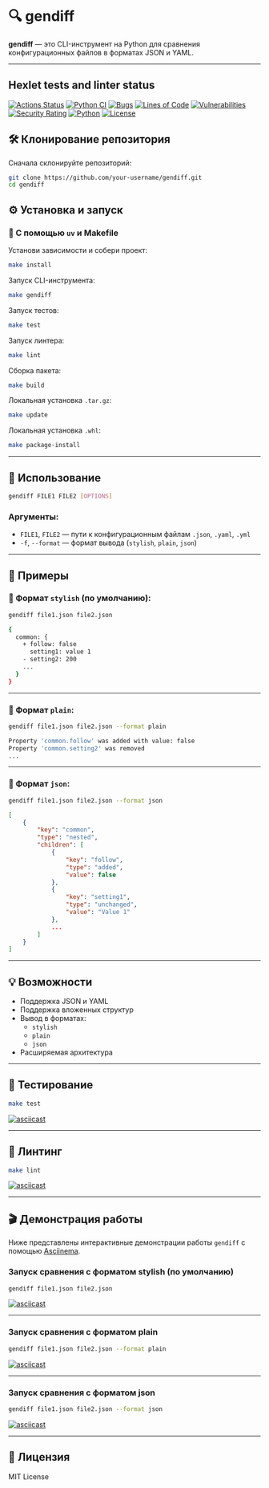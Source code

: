 # 🔍 gendiff

**gendiff** — это CLI-инструмент на Python для сравнения конфигурационных файлов в форматах JSON и YAML.

---

## Hexlet tests and linter status

[![Actions Status](https://github.com/iRatatuii/python-project-50/actions/workflows/hexlet-check.yml/badge.svg)](https://github.com/iRatatuii/python-project-50/actions) [![Python CI](https://github.com/iRatatuii/python-project-50/actions/workflows/pyci.yml/badge.svg)](https://github.com/iRatatuii/python-project-50/actions/workflows/pyci.yml) [![Bugs](https://sonarcloud.io/api/project_badges/measure?project=iRatatuii_python-project-50&metric=bugs)](https://sonarcloud.io/summary/new_code?id=iRatatuii_python-project-50) [![Lines of Code](https://sonarcloud.io/api/project_badges/measure?project=iRatatuii_python-project-50&metric=ncloc)](https://sonarcloud.io/summary/new_code?id=iRatatuii_python-project-50) [![Vulnerabilities](https://sonarcloud.io/api/project_badges/measure?project=iRatatuii_python-project-50&metric=vulnerabilities)](https://sonarcloud.io/summary/new_code?id=iRatatuii_python-project-50) [![Security Rating](https://sonarcloud.io/api/project_badges/measure?project=iRatatuii_python-project-50&metric=security_rating)](https://sonarcloud.io/summary/new_code?id=iRatatuii_python-project-50) [![Python](https://img.shields.io/badge/Python-3.10%2B-blue)](https://www.python.org/) [![License](https://img.shields.io/badge/License-MIT-green)](https://opensource.org/licenses/MIT)

## 🛠 Клонирование репозитория

Сначала склонируйте репозиторий:

```bash
git clone https://github.com/your-username/gendiff.git
cd gendiff
```

## ⚙️ Установка и запуск

### 🔧 С помощью `uv` и Makefile

Установи зависимости и собери проект:

```bash
make install
```

Запуск CLI-инструмента:

```bash
make gendiff
```

Запуск тестов:

```bash
make test
```

Запуск линтера:

```bash
make lint
```

Сборка пакета:

```bash
make build
```

Локальная установка `.tar.gz`:

```bash
make update
```

Локальная установка `.whl`:

```bash
make package-install
```

---

## 🚀 Использование

```bash
gendiff FILE1 FILE2 [OPTIONS]
```

### Аргументы:

- `FILE1`, `FILE2` — пути к конфигурационным файлам `.json`, `.yaml`, `.yml`
- `-f`, `--format` — формат вывода (`stylish`, `plain`, `json`)

---

## 🧪 Примеры

### 📘 Формат `stylish` (по умолчанию):

```bash
gendiff file1.json file2.json
```

```bash
{
  common: {
    + follow: false
      setting1: value 1
    - setting2: 200
    ...
  }
}
```

---

### 📗 Формат `plain`:

```bash
gendiff file1.json file2.json --format plain
```

```bash
Property 'common.follow' was added with value: false
Property 'common.setting2' was removed
...
```
---

### 📗 Формат `json`:

```bash
gendiff file1.json file2.json --format json
```

```json
[
    {
        "key": "common",
        "type": "nested",
        "children": [
            {
                "key": "follow",
                "type": "added",
                "value": false
            },
            {
                "key": "setting1",
                "type": "unchanged",
                "value": "Value 1"
            },
            ...
        ]
    }
]
```

---

## 💡 Возможности

- Поддержка JSON и YAML
- Поддержка вложенных структур
- Вывод в форматах:
  - `stylish`
  - `plain`
  - `json`
- Расширяемая архитектура

---

## 🧪 Тестирование

```bash
make test
```

[![asciicast](https://asciinema.org/a/727275.svg)](https://asciinema.org/a/727275)

---

## 🧼 Линтинг

```bash
make lint
```

[![asciicast](https://asciinema.org/a/727277.svg)](https://asciinema.org/a/727277)

---

## 🎬 Демонстрация работы

Ниже представлены интерактивные демонстрации работы `gendiff` с помощью [Asciinema](https://asciinema.org/).

### Запуск сравнения с форматом stylish (по умолчанию)

```bash
gendiff file1.json file2.json
```

[![asciicast](https://asciinema.org/a/727263.svg)](https://asciinema.org/a/727263)

---

### Запуск сравнения с форматом plain

```bash
gendiff file1.json file2.json --format plain
```

[![asciicast](https://asciinema.org/a/727267.svg)](https://asciinema.org/a/727267)

---

### Запуск сравнения с форматом json

```bash
gendiff file1.json file2.json --format json
```

[![asciicast](https://asciinema.org/a/727274.svg)](https://asciinema.org/a/727274)

---

## 🪪 Лицензия

MIT License
